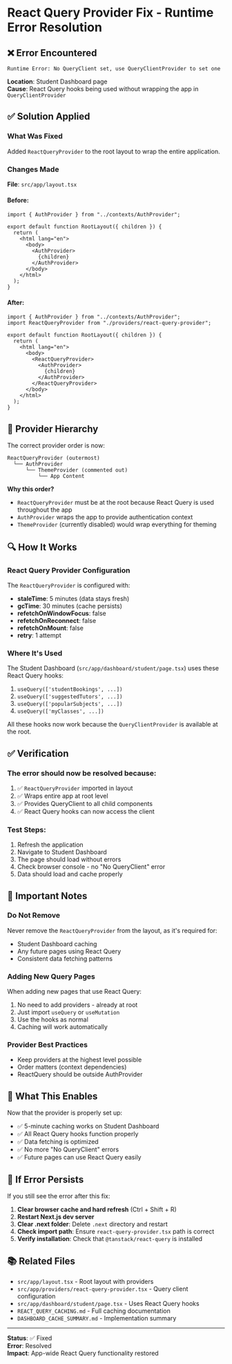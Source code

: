 # React Query Provider Fix - Runtime Error Resolution

## ❌ Error Encountered

```
Runtime Error: No QueryClient set, use QueryClientProvider to set one
```

**Location**: Student Dashboard page  
**Cause**: React Query hooks being used without wrapping the app in `QueryClientProvider`

## ✅ Solution Applied

### What Was Fixed

Added `ReactQueryProvider` to the root layout to wrap the entire application.

### Changes Made

**File**: `src/app/layout.tsx`

#### Before:
```tsx
import { AuthProvider } from "../contexts/AuthProvider";

export default function RootLayout({ children }) {
  return (
    <html lang="en">
      <body>
        <AuthProvider>
          {children}
        </AuthProvider>
      </body>
    </html>
  );
}
```

#### After:
```tsx
import { AuthProvider } from "../contexts/AuthProvider";
import ReactQueryProvider from "./providers/react-query-provider";

export default function RootLayout({ children }) {
  return (
    <html lang="en">
      <body>
        <ReactQueryProvider>
          <AuthProvider>
            {children}
          </AuthProvider>
        </ReactQueryProvider>
      </body>
    </html>
  );
}
```

## 🎯 Provider Hierarchy

The correct provider order is now:

```
ReactQueryProvider (outermost)
  └── AuthProvider
      └── ThemeProvider (commented out)
          └── App Content
```

**Why this order?**
- `ReactQueryProvider` must be at the root because React Query is used throughout the app
- `AuthProvider` wraps the app to provide authentication context
- `ThemeProvider` (currently disabled) would wrap everything for theming

## 🔍 How It Works

### React Query Provider Configuration

The `ReactQueryProvider` is configured with:
- **staleTime**: 5 minutes (data stays fresh)
- **gcTime**: 30 minutes (cache persists)
- **refetchOnWindowFocus**: false
- **refetchOnReconnect**: false
- **refetchOnMount**: false
- **retry**: 1 attempt

### Where It's Used

The Student Dashboard (`src/app/dashboard/student/page.tsx`) uses these React Query hooks:

1. `useQuery(['studentBookings', ...])`
2. `useQuery(['suggestedTutors', ...])`
3. `useQuery(['popularSubjects', ...])`
4. `useQuery(['myClasses', ...])`

All these hooks now work because the `QueryClientProvider` is available at the root.

## ✅ Verification

### The error should now be resolved because:
1. ✅ `ReactQueryProvider` imported in layout
2. ✅ Wraps entire app at root level
3. ✅ Provides QueryClient to all child components
4. ✅ React Query hooks can now access the client

### Test Steps:
1. Refresh the application
2. Navigate to Student Dashboard
3. The page should load without errors
4. Check browser console - no "No QueryClient" error
5. Data should load and cache properly

## 📝 Important Notes

### Do Not Remove
Never remove the `ReactQueryProvider` from the layout, as it's required for:
- Student Dashboard caching
- Any future pages using React Query
- Consistent data fetching patterns

### Adding New Query Pages
When adding new pages that use React Query:
1. No need to add providers - already at root
2. Just import `useQuery` or `useMutation`
3. Use the hooks as normal
4. Caching will work automatically

### Provider Best Practices
- Keep providers at the highest level possible
- Order matters (context dependencies)
- ReactQuery should be outside AuthProvider

## 🚀 What This Enables

Now that the provider is properly set up:
- ✅ 5-minute caching works on Student Dashboard
- ✅ All React Query hooks function properly
- ✅ Data fetching is optimized
- ✅ No more "No QueryClient" errors
- ✅ Future pages can use React Query easily

## 🔧 If Error Persists

If you still see the error after this fix:

1. **Clear browser cache and hard refresh** (Ctrl + Shift + R)
2. **Restart Next.js dev server**
3. **Clear .next folder**: Delete `.next` directory and restart
4. **Check import path**: Ensure `react-query-provider.tsx` path is correct
5. **Verify installation**: Check that `@tanstack/react-query` is installed

## 📚 Related Files

- `src/app/layout.tsx` - Root layout with providers
- `src/app/providers/react-query-provider.tsx` - Query client configuration
- `src/app/dashboard/student/page.tsx` - Uses React Query hooks
- `REACT_QUERY_CACHING.md` - Full caching documentation
- `DASHBOARD_CACHE_SUMMARY.md` - Implementation summary

---

**Status**: ✅ Fixed  
**Error**: Resolved  
**Impact**: App-wide React Query functionality restored

